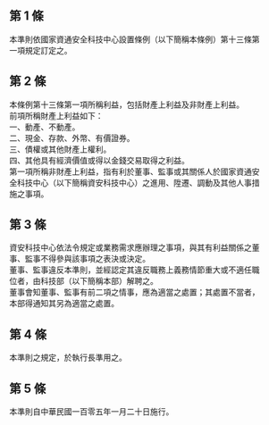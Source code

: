 第 1 條
-------
本準則依國家資通安全科技中心設置條例（以下簡稱本條例）第十三條第  
一項規定訂定之。

第 2 條
-------
本條例第十三條第一項所稱利益，包括財產上利益及非財產上利益。  
前項所稱財產上利益如下：  
一、動產、不動產。  
二、現金、存款、外幣、有價證券。  
三、債權或其他財產上權利。  
四、其他具有經濟價值或得以金錢交易取得之利益。  
第一項所稱非財產上利益，指有利於董事、監事或其關係人於國家資通安  
全科技中心（以下簡稱資安科技中心）之進用、陞遷、調動及其他人事措  
施之事項。

第 3 條
-------
資安科技中心依法令規定或業務需求應辦理之事項，與其有利益關係之董  
事、監事不得參與該事項之表決或決定。  
董事、監事違反本準則，並經認定其違反職務上義務情節重大或不適任職  
位者，由科技部（以下簡稱本部）解聘之。  
董事會知董事、監事有前二項之情事，應為適當之處置；其處置不當者，  
本部得通知其另為適當之處置。

第 4 條
-------
本準則之規定，於執行長準用之。

第 5 條
-------
本準則自中華民國一百零五年一月二十日施行。

